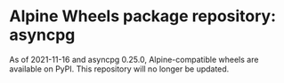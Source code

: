# Alpine Wheels package repository: asyncpg

As of 2021-11-16 and asyncpg 0.25.0, Alpine-compatible wheels are available on PyPI. This repository will no longer be updated.
